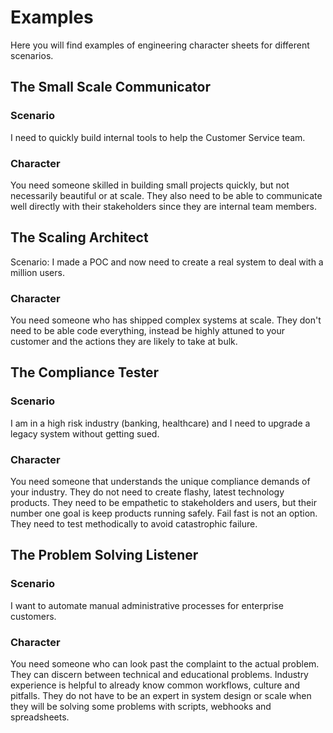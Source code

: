 # Examples

Here you will find examples of engineering character sheets for different scenarios.

## The Small Scale Communicator

### Scenario

I need to quickly build internal tools to help the Customer Service team.

### Character

You need someone skilled in building small projects quickly, but not necessarily beautiful or at scale. 
They also need to be able to communicate well directly with their stakeholders since they are internal team members.

## The Scaling Architect

Scenario: I made a POC and now need to create a real system to deal with a million users.

### Character

You need someone who has shipped complex systems at scale. They don't need to be able code everything,
instead be highly attuned to your customer and the actions they are likely to take at bulk.

## The Compliance Tester

### Scenario

I am in a high risk industry (banking, healthcare) and I need to upgrade a legacy system without getting sued.

### Character

You need someone that understands the unique compliance demands of your industry. They do not need to create flashy, 
latest technology products. They need to be empathetic to stakeholders and users, but their number one goal is keep 
products running safely. Fail fast is not an option.  They need to test methodically to avoid catastrophic failure.

## The Problem Solving Listener

### Scenario

I want to automate manual administrative processes for enterprise customers.

### Character

You need someone who can look past the complaint to the actual problem. They can discern between technical and educational
problems. Industry experience is helpful to already know common workflows, culture and pitfalls. They do not have to be 
an expert in system design or scale when they will be solving some problems with scripts, webhooks and spreadsheets.